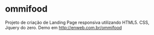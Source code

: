 # ommifood
Projeto de criação de Landing Page responsiva utilizando HTML5. CSS, Jquery do zero.
Demo em http://enweb.com.br/ommifood

